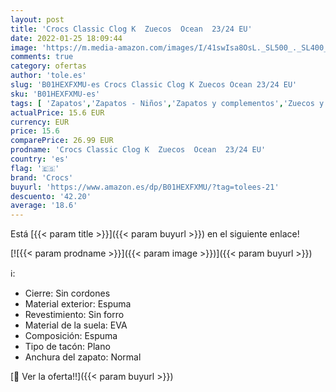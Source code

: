```yaml
---
layout: post
title: 'Crocs Classic Clog K  Zuecos  Ocean  23/24 EU'
date: 2022-01-25 18:09:44
image: 'https://m.media-amazon.com/images/I/41swIsa8OsL._SL500_._SL400_.jpg'
comments: true
category: ofertas
author: 'tole.es'
slug: 'B01HEXFXMU-es Crocs Classic Clog K Zuecos Ocean 23/24 EU'
sku: 'B01HEXFXMU-es'
tags: [ 'Zapatos','Zapatos - Niños','Zapatos y complementos','Zuecos y mules para niño','crocs','zuecos', ]
actualPrice: 15.6 EUR
currency: EUR
price: 15.6
comparePrice: 26.99 EUR
prodname: 'Crocs Classic Clog K  Zuecos  Ocean  23/24 EU'
country: 'es'
flag: '🇪🇸'
brand: 'Crocs'
buyurl: 'https://www.amazon.es/dp/B01HEXFXMU/?tag=tolees-21'
descuento: '42.20'
average: '18.6'
---
```


Está [{{< param title >}}]({{< param buyurl >}}) en el siguiente enlace!

[![{{< param prodname >}}]({{< param image >}})]({{< param buyurl >}})

ℹ️:

- Cierre: Sin cordones
- Material exterior: Espuma
- Revestimiento: Sin forro
- Material de la suela: EVA
- Composición: Espuma
- Tipo de tacón: Plano
- Anchura del zapato: Normal

[🛒 Ver la oferta!!]({{< param buyurl >}})
